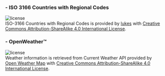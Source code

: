﻿### - ISO 3166 Countries with Regional Codes
![license](https://i.creativecommons.org/l/by-sa/4.0/88x31.png)  
ISO-3166 Countries with Regional Codes is provided by [lukes](https://github.com/lukes/ISO-3166-Countries-with-Regional-Codes) with [Creative Commons Attribution-ShareAlike 4.0 International License](https://creativecommons.org/licenses/by-sa/4.0/).

### - OpenWeather&trade;
![license](https://i.creativecommons.org/l/by-sa/4.0/88x31.png)  
Weather information is retrieved from Current Weather API provided by [Open Weather Map](https://openweathermap.org/) with [Creative Commons Attribution-ShareAlike 4.0 International License](https://creativecommons.org/licenses/by-sa/4.0/).